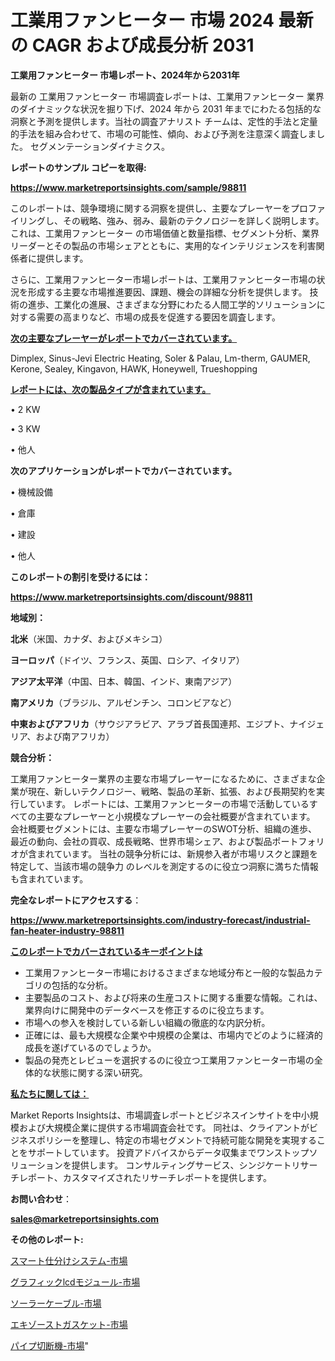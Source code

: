 # 工業用ファンヒーター 市場 2024 最新の CAGR および成長分析 2031

<strong>工業用ファンヒーター 市場レポート、2024年から2031年</strong>

最新の 工業用ファンヒーター 市場調査レポートは、工業用ファンヒーター 業界のダイナミックな状況を掘り下げ、2024 年から 2031 年までにわたる包括的な洞察と予測を提供します。当社の調査アナリスト チームは、定性的手法と定量的手法を組み合わせて、市場の可能性、傾向、および予測を注意深く調査しました。 セグメンテーションダイナミクス。



<strong>レポートのサンプル コピーを取得:</strong> <a href=https://www.marketreportsinsights.com/sample/98811>

<strong><u>https://www.marketreportsinsights.com/sample/98811</u></strong></a>

このレポートは、競争環境に関する洞察を提供し、主要なプレーヤーをプロファイリングし、その戦略、強み、弱み、最新のテクノロジーを詳しく説明します。 これは、工業用ファンヒーター の市場価値と数量指標、セグメント分析、業界リーダーとその製品の市場シェアとともに、実用的なインテリジェンスを利害関係者に提供します。

さらに、工業用ファンヒーター市場レポートは、工業用ファンヒーター市場の状況を形成する主要な市場推進要因、課題、機会の詳細な分析を提供します。 技術の進歩、工業化の進展、さまざまな分野にわたる人間工学的ソリューションに対する需要の高まりなど、市場の成長を促進する要因を調査します。



<strong><u>次の主要なプレーヤーがレポートでカバーされています。</u></strong>

Dimplex, Sinus-Jevi Electric Heating, Soler & Palau, Lm-therm, GAUMER, Kerone, Sealey, Kingavon, HAWK, Honeywell, Trueshopping



<strong><u><b>レポートには、次の製品タイプが含まれています。</b></u></strong>

• 2 KW

• 3 KW

• 他人



<strong><b>次のアプリケーションがレポートでカバーされています。</b></strong>

• 機械設備

• 倉庫

• 建設

• 他人



<strong><b>このレポートの割引を受けるには：</b></strong><a href=https://www.marketreportsinsights.com/discount/98811>

<strong><u>https://www.marketreportsinsights.com/discount/98811</u></strong></a>



<strong>地域別：</strong>



<strong>北米</strong>（米国、カナダ、およびメキシコ）



<strong>ヨーロッパ</strong>（ドイツ、フランス、英国、ロシア、イタリア）



<strong>アジア太平洋</strong>（中国、日本、韓国、インド、東南アジア）



<strong>南アメリカ</strong>（ブラジル、アルゼンチン、コロンビアなど）



<strong>中東およびアフリカ</strong>（サウジアラビア、アラブ首長国連邦、エジプト、ナイジェリア、および南アフリカ）



<strong>競合分析：</strong>

工業用ファンヒーター業界の主要な市場プレーヤーになるために、さまざまな企業が現在、新しいテクノロジー、戦略、製品の革新、拡張、および長期契約を実行しています。 レポートには、工業用ファンヒーターの市場で活動しているすべての主要なプレーヤーと小規模なプレーヤーの会社概要が含まれています。 会社概要セグメントには、主要な市場プレーヤーのSWOT分析、組織の進歩、最近の動向、会社の買収、成長戦略、世界市場シェア、および製品ポートフォリオが含まれています。 当社の競争分析には、新規参入者が市場リスクと課題を特定して、当該市場の競争力 のレベルを測定するのに役立つ洞察に満ちた情報も含まれています。



<strong>完全なレポートにアクセスする</strong>：

<a href=https://www.marketreportsinsights.com/industry-forecast/industrial-fan-heater-industry-98811>

<strong><u>https://www.marketreportsinsights.com/industry-forecast/industrial-fan-heater-industry-98811</u></strong></a>



<strong><u><b>このレポートでカバーされているキーポイントは</b></u></strong>
<ul>
  <li>工業用ファンヒーター市場におけるさまざまな地域分布と一般的な製品カテゴリの包括的な分析。</li>
  <li>主要製品のコスト、および将来の生産コストに関する重要な情報。これは、業界向けに開発中のデータベースを修正するのに役立ちます。</li>
  <li>市場への参入を検討している新しい組織の徹底的な内訳分析。</li>
  <li>正確には、最も大規模な企業や中規模の企業は、市場内でどのように経済的成長を遂げているのでしょうか。</li>
  <li>製品の発売とレビューを選択するのに役立つ工業用ファンヒーター市場の全体的な状態に関する深い研究。</li>
</ul>


<strong><u><b>私たちに関しては：</b></u></strong>

Market Reports Insightsは、市場調査レポートとビジネスインサイトを中小規模および大規模企業に提供する市場調査会社です。 同社は、クライアントがビジネスポリシーを整理し、特定の市場セグメントで持続可能な開発を実現することをサポートしています。 投資アドバイスからデータ収集までワンストップソリューションを提供します。 コンサルティングサービス、シンジケートリサーチレポート、カスタマイズされたリサーチレポートを提供します。



<strong><b>お問い合わせ</b></strong>：

<a href=mailto:sales@marketreportsinsights.com>

<strong><u>sales@marketreportsinsights.com</u></strong></a>



<strong>その他のレポート:</strong>

<a href=https://www.linkedin.com/pulse/スマート仕分けシステム-市場-2023-推進要因と成長機会-2030-pr-news-hub-wj0lf/>スマート仕分けシステム-市場</a>

<a href=https://www.linkedin.com/pulse/グラフィックlcdモジュール-市場-2023-年のダイナミクスとビジネストレンド-0ntmf/>グラフィックlcdモジュール-市場</a>

<a href=https://www.linkedin.com/pulse/ソーラーケーブル-市場-2023-総利益と主要ベンダー-2030-pr-news-hub-ldxjf/>ソーラーケーブル-市場</a>

<a href=https://www.linkedin.com/pulse/エキゾーストガスケット-市場-2023-競争分析と事業成長-2030-efobf/>エキゾーストガスケット-市場</a>

<a href=https://www.linkedin.com/pulse/パイプ切断機-市場-2023-最新の-cagr-および成長分析-2030-ivrlf/>パイプ切断機-市場</a>"
